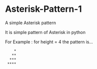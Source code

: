 # Asterisk-Pattern-1
A simple Asterisk pattern

It is simple pattern of Asterisk in python

For Example : for height = 4 the pattern is...
```
    *
   **
  ***
 ****
 ```
